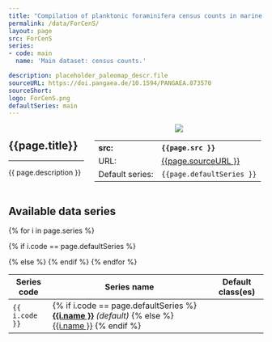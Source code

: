 ```yaml
---
title: "Compilation of planktonic foraminifera census counts in marine surface sediment samples"
permalink: /data/ForCenS/
layout: page
src: ForCenS
series: 
- code: main
  name: 'Main dataset: census counts.'

description: placeholder_paleomap_descr.file
sourceURL: https://doi.pangaea.de/10.1594/PANGAEA.873570
sourceShort: 
logo: ForCenS.png
defaultSeries: main
---
```


<script src="{{site.url}}{{site.baseurl}}/assets/js/jquery-3.7.0.js"></script>  <!--Add JQuery-->
<script src="{{site.url}}{{site.baseurl}}/assets/js/jquery.dataTables.min.js"></script>
<link rel="stylesheet" type="text/css" href="{{site.url}}{{site.baseurl}}/assets/css/jquery.dataTables.min.css" />

<div class="columns">
<div class="column is-8" markdown="1">

## {{page.title}}

* * * 

{{ page.description }}



</div>

<div class="column is-4 box" style="text-align:center">
<img src="{{site.url}}{{site.baseurl}}/images/chronos_logos/{{page.logo}}" style="max-width:250px">

<table style="text-align: left">
<tr><th>src:</th><th><code>{{page.src }}</code></th></tr>
<tr><td>URL:</td><td style="overflow-wrap:break-word" ><a href="{{page.sourceURL }}">{{page.sourceURL }}</a></td></tr>
<tr><td>Default series:</td><td><code>{{page.defaultSeries }}</code></td></tr>

</table>
</div>
</div>

## Available data series

<table class="display" id="my-table">

<thead>
<tr><th>Series code </th> <th>Series name </th><th>Default class(es)</th></tr>

</thead>
<tbody>
{% for i in page.series %}

{% if i.code == page.defaultSeries %}
<tr style="background-color:#eee">
{% else %}
<tr>
{% endif %}

<td>
<code>{{ i.code }}</code>
</td>

<td>
{% if i.code == page.defaultSeries %}
<strong><a href="{{site.url}}{{site.basurl}}/data/ForCenS/{{i.code}}/">{{i.name }}</a></strong> <i>(default)</i>
{% else %}
<a href="{{site.url}}{{site.basurl}}/data/ForCenS/{{i.code}}/">{{i.name }}</a>
{% endif %}
</td>

<td>
</td>

</tr>
{% endfor %}

</tbody>
</table>

<script>
new DataTable('#my-table');
</script>

